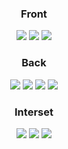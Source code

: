
<h3 align="center"><b>Front</b></h3>
  
<p align="center">
  <img src="https://img.shields.io/badge/HTML5-E34F26?style=flat-square&logo=HTML5&logoColor=white"/></a>
  <img src="https://img.shields.io/badge/CSS3-1572B6?style=flat-square&logo=CSS3&logoColor=white"/></a>
  <img src="https://img.shields.io/badge/JavaScript-F7DF1E?style=flat-square&logo=JavaScript&logoColor=white"/></a>
</p>
  
<h3 align="center"><b>Back</b></h3>
<p align="center">
  <img src ="https://img.shields.io/badge/Java-f98b00?&style=flat-square&logo=Java&logoColor=white"/></a>
  <img src ="https://img.shields.io/badge/Spring-006600?&style=flat-square&logo=Spring&logoColor=white"/></a>
  <img src ="https://img.shields.io/badge/Oracle-eb0d00?&style=flat-square&logo=Oracle&logoColor=white"/></a>
  <img src ="https://img.shields.io/badge/MySQL-3b67ff?&style=flat-square&logo=MySQL&logoColor=white"/></a>
</p>

  
<h3 align="center"><b>Interset</b></h3>
<p align="center">
  <img src="https://img.shields.io/badge/React-7357ff?style=flat-square&logo=React&logoColor=white"/></a>
  <img src="https://img.shields.io/badge/Vue.js-006600?style=flat-square&logo=Vue.js&logoColor=white"/></a>
  <img src="https://img.shields.io/badge/Node.js-339933?style=flat-square&logo=Node.js&logoColor=white"/></a>
</p>

  

  <!--<img alt="Python" src ="https://img.shields.io/badge/기술명-원하는색상코드.svg?&style=for-the-badge&logo=로고명&logoColor=로고색상"/>-->
